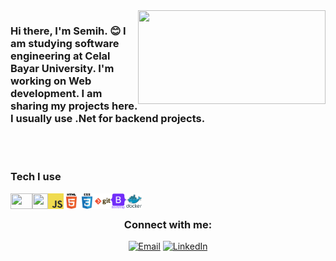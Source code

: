<img src="https://media.giphy.com/media/bGgsc5mWoryfgKBx1u/giphy.gif?cid=ecf05e47qpupvgkwksk1lsif6k3m6eihnmouz07w6i09nbfu&ep=v1_gifs_search&rid=giphy.gif&ct=g" align="right" width="300" height="150">

### Hi there, I'm Semih. :blush: I am studying software engineering at Celal Bayar University. I'm working on Web development. I am sharing my projects here. I usually use .Net for backend projects.

<br />
<br />

### Tech I use

<img align="left" src="https://miro.medium.com/v2/resize:fit:1400/1*_NVBTVdmjt3Qvq3CZOySXg.jpeg" width="35" height="25" />
<img align="left"  src="https://avatars.githubusercontent.com/u/9141961?s=200&v=4" width="25" height="25" />
<img align="left" src="https://raw.githubusercontent.com/github/explore/80688e429a7d4ef2fca1e82350fe8e3517d3494d/topics/javascript/javascript.png" width="25" height="25" />
<img align="left" src="https://raw.githubusercontent.com/devicons/devicon/master/icons/html5/html5-original-wordmark.svg" width="25" height="25" />
<img align="left" src="https://raw.githubusercontent.com/devicons/devicon/master/icons/css3/css3-original-wordmark.svg" width="25" height="25" />
<img align="left" src="https://raw.githubusercontent.com/github/explore/80688e429a7d4ef2fca1e82350fe8e3517d3494d/topics/git/git.png" width="25" height="25" />
<img align="left" src="https://raw.githubusercontent.com/devicons/devicon/master/icons/bootstrap/bootstrap-plain-wordmark.svg" width="25" height="25" />
<img align="left" src="https://raw.githubusercontent.com/devicons/devicon/master/icons/docker/docker-original-wordmark.svg" width="25" height="25" />

<br />

<h3 align="center">Connect with me:</h3>

<p align="center">
<a href="mailto:semiihgulboy@gmail.com"><img alt="Email" src="https://img.shields.io/badge/Email-semiihgulboy@gmail.com-blue?style=flat&logo=gmail"></a>
<a href="https://www.linkedin.com/in/semih-g%C3%BClboy-607b4b237/" target="_blank"><img alt="LinkedIn" src="https://img.shields.io/badge/LinkedIn-@Semih Gülboy-blue?style=flat&logo=linkedin"></a>

</p>
